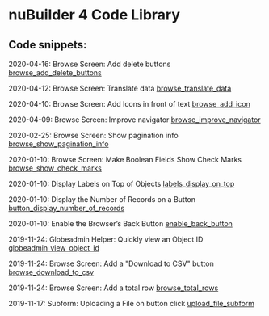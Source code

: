 # nuBuilder 4 Code Library

## Code snippets:

2020-04-16: Browse Screen: Add delete buttons [browse_add_delete_buttons](browse_add_delete_buttons)

2020-04-12: Browse Screen: Translate data [browse_translate_data](browse_translate_data)

2020-04-10: Browse Screen: Add Icons in front of text [browse_add_icon](browse_add_icon)

2020-04-09: Browse Screen: Improve navigator [browse_improve_navigator](browse_improve_navigator)

2020-02-25: Browse Screen: Show pagination info [browse_show_pagination_info](browse_show_pagination_info)

2020-01-10: Browse Screen: Make Boolean Fields Show Check Marks [browse_show_check_marks](browse_show_check_marks)

2020-01-10: Display Labels on Top of Objects [labels_display_on_top](labels_display_on_top)

2020-01-10: Display the Number of Records on a Button [button_display_number_of_records](button_display_number_of_records)

2020-01-10: Enable the Browser’s Back Button [enable_back_button](enable_back_button)

2019-11-24: Globeadmin Helper: Quickly view an Object ID [globeadmin_view_object_id](globeadmin_view_object_id)

2019-11-24: Browse Screen: Add a "Download to CSV" button [browse_download_to_csv](browse_download_to_csv)

2019-11-24: Browse Screen: Add a total row [browse_total_rows](https://github.com/smalos/nubuilder-code-snippets/tree/master/browse_total_rows)

2019-11-17: Subform: Uploading a File on button click [upload_file_subform](https://github.com/smalos/nubuilder-code-snippets/tree/master/upload_file_subform)
